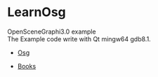 # LearnOsg
OpenSceneGraphi3.0 example    
  The Example code write with Qt mingw64 gdb8.1.
  
- [Osg](https://github.com/openscenegraph/OpenSceneGraph)

- [Books](https://github.com/ZYV037/LearnOsg/edit/master/books)

